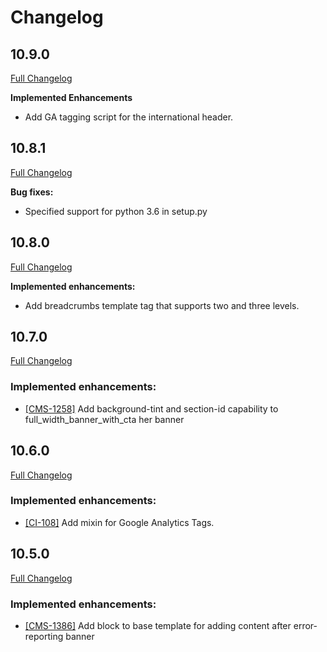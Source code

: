 # Changelog

## 10.9.0
[Full Changelog](https://github.com/uktrade/directory-components/pull/182/files)

**Implemented Enhancements**

- Add GA tagging script for the international header.

## 10.8.1
[Full Changelog](https://github.com/uktrade/directory-components/pull/181/files)

**Bug fixes:**
 
- Specified support for python 3.6 in setup.py

## 10.8.0
[Full Changelog](https://github.com/uktrade/directory-components/pull/178/files)

**Implemented enhancements:**
 
- Add breadcrumbs template tag that supports two and three levels.

## 10.7.0
[Full Changelog](https://github.com/uktrade/directory-components/pull/180/files)

### Implemented enhancements:

- [[CMS-1258]](https://uktrade.atlassian.net/browse/CMS-1258) Add background-tint and section-id capability to full_width_banner_with_cta her banner

## 10.6.0
[Full Changelog](https://github.com/uktrade/directory-components/pull/179/files)

### Implemented enhancements:

- [[CI-108]](https://uktrade.atlassian.net/browse/CI-108) Add mixin for Google Analytics Tags.

## 10.5.0
[Full Changelog](https://github.com/uktrade/directory-components/pull/177/files)

### Implemented enhancements:

- [[CMS-1386]](https://uktrade.atlassian.net/browse/CMS-1386) Add block to base template for adding content after error-reporting banner
